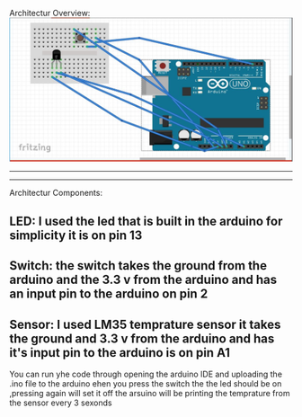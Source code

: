 Architectur Overview:
![alt text](https://github.com/omarkamel02/XIOT_FILTRATION_TASK-/blob/master/Circuit%20diagram.JPG)

-----------------------------------------
-----------------------------------------
Architectur Components:

LED: I used the led that is built in the arduino for simplicity it is on pin 13 
-------------------------------------------
Switch: the switch takes the ground from the arduino and the 3.3 v from the arduino and has an input pin to the arduino 
on pin 2
-------------------------------------------
Sensor: I used LM35 temprature sensor 
it takes the ground and 3.3 v from the arduino and has it's input pin to the arduino is on pin A1
-------------------------------------------


You can run yhe code through opening the arduino IDE and uploading the .ino file to the arduino 
ehen you press the switch the the led should be on ,pressing again will set it off
 the arsuino will be printing the temprature from the sensor every 3 sexonds
